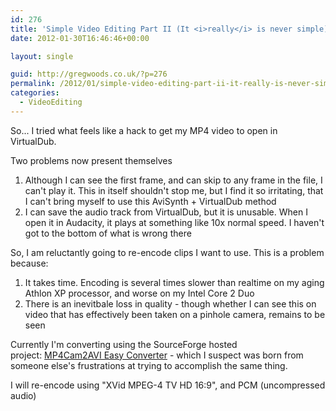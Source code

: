 ```yaml
---
id: 276
title: 'Simple Video Editing Part II (It <i>really</i> is never simple)'
date: 2012-01-30T16:46:46+00:00

layout: single

guid: http://gregwoods.co.uk/?p=276
permalink: /2012/01/simple-video-editing-part-ii-it-really-is-never-simple/
categories:
  - VideoEditing
---
```

So... I tried what feels like a hack to get my MP4 video to open in VirtualDub.

Two problems now present themselves

  1. Although I can see the first frame, and can skip to any frame in the file, I can't play it. This in itself shouldn't stop me, but I find it so irritating, that I can't bring myself to use this AviSynth + VirtualDub method
  2. I can save the audio track from VirtualDub, but it is unusable. When I open it in Audacity, it plays at something like 10x normal speed. I haven't got to the bottom of what is wrong there

So, I am reluctantly going to re-encode clips I want to use. This is a problem because:

  1. It takes time. Encoding is several times slower than realtime on my aging Athlon XP processor, and worse on my Intel Core 2 Duo
  2. There is an inevitbale loss in quality - though whether I can see this on video that has effectively been taken on a pinhole camera, remains to be seen

Currently I'm converting using the SourceForge hosted project: [MP4Cam2AVI Easy Converter](http://sourceforge.net/projects/mp4cam2avi/?source=directory "Find out more about MP4Cam2AVI Easy Converter") - which I suspect was born from someone else's frustrations at trying to accomplish the same thing.

I will re-encode using "XVid MPEG-4 TV HD 16:9", and PCM (uncompressed audio)
